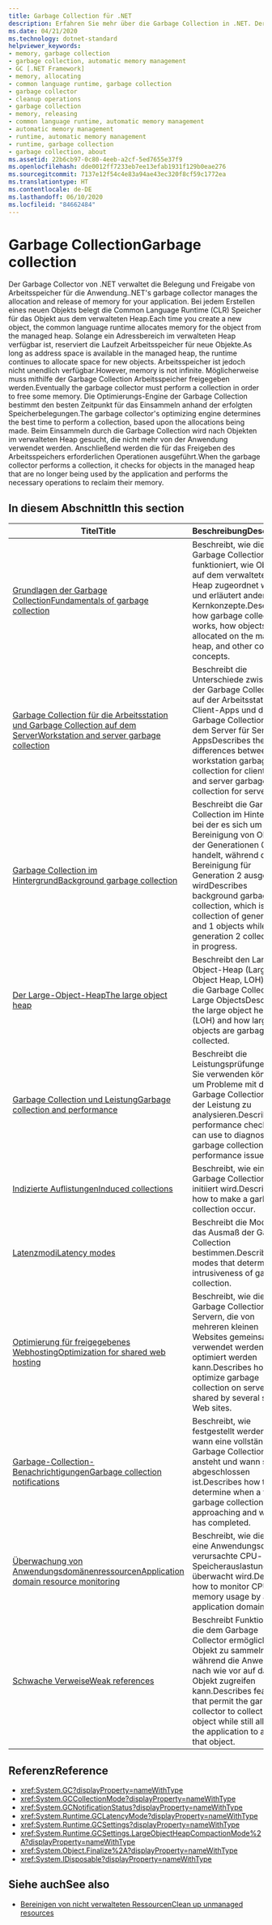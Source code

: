 ```yaml
---
title: Garbage Collection für .NET
description: Erfahren Sie mehr über die Garbage Collection in .NET. Der Garbage Collector von .NET verwaltet die Belegung und Freigabe von Arbeitsspeicher für die Anwendung.
ms.date: 04/21/2020
ms.technology: dotnet-standard
helpviewer_keywords:
- memory, garbage collection
- garbage collection, automatic memory management
- GC [.NET Framework]
- memory, allocating
- common language runtime, garbage collection
- garbage collector
- cleanup operations
- garbage collection
- memory, releasing
- common language runtime, automatic memory management
- automatic memory management
- runtime, automatic memory management
- runtime, garbage collection
- garbage collection, about
ms.assetid: 22b6cb97-0c80-4eeb-a2cf-5ed7655e37f9
ms.openlocfilehash: dde0012ff7233eb7ee13efab1931f129b0eae276
ms.sourcegitcommit: 7137e12f54c4e83a94ae43ec320f8cf59c1772ea
ms.translationtype: HT
ms.contentlocale: de-DE
ms.lasthandoff: 06/10/2020
ms.locfileid: "84662484"
---
```

# <a name="garbage-collection"></a><span data-ttu-id="930e8-104">Garbage Collection</span><span class="sxs-lookup"><span data-stu-id="930e8-104">Garbage collection</span></span>

<span data-ttu-id="930e8-105">Der Garbage Collector von .NET verwaltet die Belegung und Freigabe von Arbeitsspeicher für die Anwendung.</span><span class="sxs-lookup"><span data-stu-id="930e8-105">.NET's garbage collector manages the allocation and release of memory for your application.</span></span> <span data-ttu-id="930e8-106">Bei jedem Erstellen eines neuen Objekts belegt die Common Language Runtime (CLR) Speicher für das Objekt aus dem verwalteten Heap.</span><span class="sxs-lookup"><span data-stu-id="930e8-106">Each time you create a new object, the common language runtime allocates memory for the object from the managed heap.</span></span> <span data-ttu-id="930e8-107">Solange ein Adressbereich im verwalteten Heap verfügbar ist, reserviert die Laufzeit Arbeitsspeicher für neue Objekte.</span><span class="sxs-lookup"><span data-stu-id="930e8-107">As long as address space is available in the managed heap, the runtime continues to allocate space for new objects.</span></span> <span data-ttu-id="930e8-108">Arbeitsspeicher ist jedoch nicht unendlich verfügbar.</span><span class="sxs-lookup"><span data-stu-id="930e8-108">However, memory is not infinite.</span></span> <span data-ttu-id="930e8-109">Möglicherweise muss mithilfe der Garbage Collection Arbeitsspeicher freigegeben werden.</span><span class="sxs-lookup"><span data-stu-id="930e8-109">Eventually the garbage collector must perform a collection in order to free some memory.</span></span> <span data-ttu-id="930e8-110">Die Optimierungs-Engine der Garbage Collection bestimmt den besten Zeitpunkt für das Einsammeln anhand der erfolgten Speicherbelegungen.</span><span class="sxs-lookup"><span data-stu-id="930e8-110">The garbage collector's optimizing engine determines the best time to perform a collection, based upon the allocations being made.</span></span> <span data-ttu-id="930e8-111">Beim Einsammeln durch die Garbage Collection wird nach Objekten im verwalteten Heap gesucht, die nicht mehr von der Anwendung verwendet werden. Anschließend werden die für das Freigeben des Arbeitsspeichers erforderlichen Operationen ausgeführt.</span><span class="sxs-lookup"><span data-stu-id="930e8-111">When the garbage collector performs a collection, it checks for objects in the managed heap that are no longer being used by the application and performs the necessary operations to reclaim their memory.</span></span>  
  
## <a name="in-this-section"></a><span data-ttu-id="930e8-112">In diesem Abschnitt</span><span class="sxs-lookup"><span data-stu-id="930e8-112">In this section</span></span>
  
|<span data-ttu-id="930e8-113">Titel</span><span class="sxs-lookup"><span data-stu-id="930e8-113">Title</span></span>|<span data-ttu-id="930e8-114">Beschreibung</span><span class="sxs-lookup"><span data-stu-id="930e8-114">Description</span></span>|  
|-----------|-----------------|  
|[<span data-ttu-id="930e8-115">Grundlagen der Garbage Collection</span><span class="sxs-lookup"><span data-stu-id="930e8-115">Fundamentals of garbage collection</span></span>](fundamentals.md)|<span data-ttu-id="930e8-116">Beschreibt, wie die Garbage Collection funktioniert, wie Objekte auf dem verwalteten Heap zugeordnet werden und erläutert andere Kernkonzepte.</span><span class="sxs-lookup"><span data-stu-id="930e8-116">Describes how garbage collection works, how objects are allocated on the managed heap, and other core concepts.</span></span>|  
|[<span data-ttu-id="930e8-117">Garbage Collection für die Arbeitsstation und Garbage Collection auf dem Server</span><span class="sxs-lookup"><span data-stu-id="930e8-117">Workstation and server garbage collection</span></span>](workstation-server-gc.md)|<span data-ttu-id="930e8-118">Beschreibt die Unterschiede zwischen der Garbage Collection auf der Arbeitsstation für Client-Apps und der Garbage Collection auf dem Server für Server-Apps</span><span class="sxs-lookup"><span data-stu-id="930e8-118">Describes the differences between workstation garbage collection for client apps and server garbage collection for server apps.</span></span>|
|[<span data-ttu-id="930e8-119">Garbage Collection im Hintergrund</span><span class="sxs-lookup"><span data-stu-id="930e8-119">Background garbage collection</span></span>](background-gc.md)|<span data-ttu-id="930e8-120">Beschreibt die Garbage Collection im Hintergrund, bei der es sich um die Bereinigung von Objekten der Generationen 0 und 1 handelt, während die Bereinigung für Generation 2 ausgeführt wird</span><span class="sxs-lookup"><span data-stu-id="930e8-120">Describes background garbage collection, which is the collection of generation 0 and 1 objects while generation 2 collection is in progress.</span></span>|
|[<span data-ttu-id="930e8-121">Der Large-Object-Heap</span><span class="sxs-lookup"><span data-stu-id="930e8-121">The large object heap</span></span>](large-object-heap.md)|<span data-ttu-id="930e8-122">Beschreibt den Large-Object-Heap (Large Object Heap, LOH) und die Garbage Collection für Large Objects</span><span class="sxs-lookup"><span data-stu-id="930e8-122">Describes the large object heap (LOH) and how large objects are garbage-collected.</span></span>|
|[<span data-ttu-id="930e8-123">Garbage Collection und Leistung</span><span class="sxs-lookup"><span data-stu-id="930e8-123">Garbage collection and performance</span></span>](performance.md)|<span data-ttu-id="930e8-124">Beschreibt die Leistungsprüfungen, die Sie verwenden können, um Probleme mit der Garbage Collection oder der Leistung zu analysieren.</span><span class="sxs-lookup"><span data-stu-id="930e8-124">Describes the performance checks you can use to diagnose garbage collection and performance issues.</span></span>|  
|[<span data-ttu-id="930e8-125">Indizierte Auflistungen</span><span class="sxs-lookup"><span data-stu-id="930e8-125">Induced collections</span></span>](induced.md)|<span data-ttu-id="930e8-126">Beschreibt, wie eine Garbage Collection initiiert wird.</span><span class="sxs-lookup"><span data-stu-id="930e8-126">Describes how to make a garbage collection occur.</span></span>|  
|[<span data-ttu-id="930e8-127">Latenzmodi</span><span class="sxs-lookup"><span data-stu-id="930e8-127">Latency modes</span></span>](latency.md)|<span data-ttu-id="930e8-128">Beschreibt die Modi, die das Ausmaß der Garbage Collection bestimmen.</span><span class="sxs-lookup"><span data-stu-id="930e8-128">Describes the modes that determine the intrusiveness of garbage collection.</span></span>|  
|[<span data-ttu-id="930e8-129">Optimierung für freigegebenes Webhosting</span><span class="sxs-lookup"><span data-stu-id="930e8-129">Optimization for shared web hosting</span></span>](optimization-for-shared-web-hosting.md)|<span data-ttu-id="930e8-130">Beschreibt, wie die Garbage Collection auf Servern, die von mehreren kleinen Websites gemeinsam verwendet werden, optimiert werden kann.</span><span class="sxs-lookup"><span data-stu-id="930e8-130">Describes how to optimize garbage collection on servers shared by several small Web sites.</span></span>|  
|[<span data-ttu-id="930e8-131">Garbage-Collection-Benachrichtigungen</span><span class="sxs-lookup"><span data-stu-id="930e8-131">Garbage collection notifications</span></span>](notifications.md)|<span data-ttu-id="930e8-132">Beschreibt, wie festgestellt werden kann, wann eine vollständige Garbage Collection ansteht und wann sie abgeschlossen ist.</span><span class="sxs-lookup"><span data-stu-id="930e8-132">Describes how to determine when a full garbage collection is approaching and when it has completed.</span></span>|  
|[<span data-ttu-id="930e8-133">Überwachung von Anwendungsdomänenressourcen</span><span class="sxs-lookup"><span data-stu-id="930e8-133">Application domain resource monitoring</span></span>](app-domain-resource-monitoring.md)|<span data-ttu-id="930e8-134">Beschreibt, wie die durch eine Anwendungsdomäne verursachte CPU- und Speicherauslastung überwacht wird.</span><span class="sxs-lookup"><span data-stu-id="930e8-134">Describes how to monitor CPU and memory usage by an application domain.</span></span>|  
|[<span data-ttu-id="930e8-135">Schwache Verweise</span><span class="sxs-lookup"><span data-stu-id="930e8-135">Weak references</span></span>](weak-references.md)|<span data-ttu-id="930e8-136">Beschreibt Funktionen, die dem Garbage Collector ermöglichen, ein Objekt zu sammeln, während die Anwendung nach wie vor auf das Objekt zugreifen kann.</span><span class="sxs-lookup"><span data-stu-id="930e8-136">Describes features that permit the garbage collector to collect an object while still allowing the application to access that object.</span></span>|  
  
## <a name="reference"></a><span data-ttu-id="930e8-137">Referenz</span><span class="sxs-lookup"><span data-stu-id="930e8-137">Reference</span></span>

- <xref:System.GC?displayProperty=nameWithType>  
- <xref:System.GCCollectionMode?displayProperty=nameWithType>  
- <xref:System.GCNotificationStatus?displayProperty=nameWithType>  
- <xref:System.Runtime.GCLatencyMode?displayProperty=nameWithType>  
- <xref:System.Runtime.GCSettings?displayProperty=nameWithType>  
- <xref:System.Runtime.GCSettings.LargeObjectHeapCompactionMode%2A?displayProperty=nameWithType>  
- <xref:System.Object.Finalize%2A?displayProperty=nameWithType>  
- <xref:System.IDisposable?displayProperty=nameWithType>  
  
## <a name="see-also"></a><span data-ttu-id="930e8-138">Siehe auch</span><span class="sxs-lookup"><span data-stu-id="930e8-138">See also</span></span>

- [<span data-ttu-id="930e8-139">Bereinigen von nicht verwalteten Ressourcen</span><span class="sxs-lookup"><span data-stu-id="930e8-139">Clean up unmanaged resources</span></span>](unmanaged.md)
